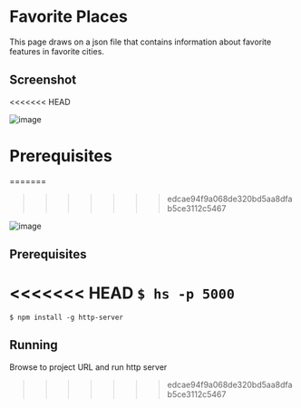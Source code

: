 # Favorite Places

This page draws on a json file that contains information about favorite features in favorite cities.

## Screenshot
<<<<<<< HEAD

![image](https://user-images.githubusercontent.com/47956811/56627538-e0944e80-660b-11e9-9fc2-de8968c63f0d.png)

# Prerequisites
=======
>>>>>>> edcae94f9a068de320bd5aa8dfab5ce3112c5467

![image](https://user-images.githubusercontent.com/47956811/56627538-e0944e80-660b-11e9-9fc2-de8968c63f0d.png)

## Prerequisites

<<<<<<< HEAD
```$ hs -p 5000```
=======
```$ npm install -g http-server```

## Running

Browse to project URL and run http server
>>>>>>> edcae94f9a068de320bd5aa8dfab5ce3112c5467

